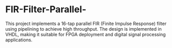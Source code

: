 # FIR-Filter-Parallel-
This project implements a 16-tap parallel FIR (Finite Impulse Response) filter using pipelining to achieve high throughput. The design is implemented in VHDL, making it suitable for FPGA deployment and digital signal processing applications.

